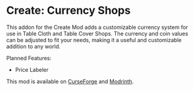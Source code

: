 # Create: Currency Shops

This addon for the Create Mod adds a customizable currency system for use in Table Cloth and Table Cover Shops. The currency and coin values can be adjusted to fit your needs, making it a useful and customizable addition to any world.

Planned Features:
- Price Labeler

This mod is available on [CurseForge](https://www.curseforge.com/minecraft/mc-mods/create-currency-shops) and [Modrinth](https://modrinth.com/mod/create-currency-shops).
